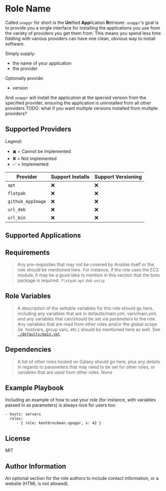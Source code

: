 Role Name
=========

Called `unappr` for short is the **Un**ified **App**lication **R**etriever.
`unappr`'s goal is to provide you a single interface for installing the applications you use from the variety of providers you get them from.
This means you spend less time fiddling with various providers can have one clean, obvious way to install software.

Simply supply:
- the name of your application
- the provider

Optionally provide:
- version

And `unappr` will install the application at the specied version from the specified provider, ensuring the application is uninstalled from all other providers
TODO: what if you want multiple versions installed from multiple providers?


## Supported Providers

Legend:
- ✖️  = Cannot be implemented
- ❌ = Not implemented
- ✅ = Implemented

| Provider | Support Installs | Support Versioning |
| -- | -- | -- |
| `apt` | ❌ | ❌ |
| `flatpak` | ❌ | ❌ |
| `github_AppImage` | ❌ | ❌ |
| `url_deb` | ❌ | ❌ |
| `url_bin` | ❌ | ❌ |

## Supported Applications



Requirements
------------

> Any pre-requisites that may not be covered by Ansible itself or the role should be mentioned here. For instance, if the role uses the EC2 module, it may be a good idea to mention in this section that the boto package is required.
`flatpak`
`apt`
`deb`
`unzip`

Role Variables
--------------

> A description of the settable variables for this role should go here, including any variables that are in defaults/main.yml, vars/main.yml, and any variables that can/should be set via parameters to the role. Any variables that are read from other roles and/or the global scope (ie. hostvars, group vars, etc.) should be mentioned here as well.
See [`./defaults/main.yml`](./defaults/main.yml)

Dependencies
------------

> A list of other roles hosted on Galaxy should go here, plus any details in regards to parameters that may need to be set for other roles, or variables that are used from other roles.
None

Example Playbook
----------------

Including an example of how to use your role (for instance, with variables passed in as parameters) is always nice for users too:

    - hosts: servers
      roles:
         - { role: kentbrockman.upappr, x: 42 }

License
-------

MIT

Author Information
------------------

An optional section for the role authors to include contact information, or a website (HTML is not allowed).
